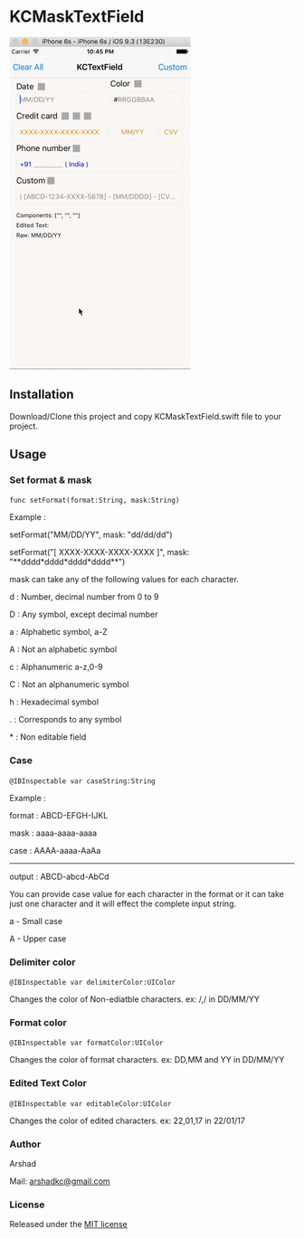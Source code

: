 # KCMaskTextField

![Screenshot](demo.gif)

## Installation

Download/Clone this project and copy KCMaskTextField.swift file to your project.

## Usage

### Set format & mask

`func setFormat(format:String, mask:String)`

Example :

setFormat("MM/DD/YY", mask: "dd/dd/dd")

setFormat("[ XXXX-XXXX-XXXX-XXXX ]", mask: "\*\*dddd\*dddd\*dddd\*dddd\*\*")

mask can take any of the following values for each character.

d	: Number, decimal number from 0 to 9

D	: Any symbol, except decimal number

a	: Alphabetic symbol, a-Z

A	: Not an alphabetic symbol

c   : Alphanumeric a-z,0-9

C   : Not an alphanumeric symbol

h	: Hexadecimal symbol

.	: Corresponds to any symbol

\*	: Non editable field

### Case 

`@IBInspectable var caseString:String`

Example :

format : ABCD-EFGH-IJKL

mask   : aaaa-aaaa-aaaa

case   : AAAA-aaaa-AaAa

----------------------------

output : ABCD-abcd-AbCd

You can provide case value for each character in the format or it can take just one character and it will effect the complete input string.

a - Small case

A - Upper case 

### Delimiter color

`@IBInspectable var delimiterColor:UIColor`

Changes the color of Non-ediatble characters. ex: /,/ in DD/MM/YY

### Format color

`@IBInspectable var formatColor:UIColor`

Changes the color of format characters. ex: DD,MM and YY in DD/MM/YY

### Edited Text Color

`@IBInspectable var editableColor:UIColor`

Changes the color of edited characters. ex: 22,01,17 in 22/01/17

### Author

Arshad

Mail: [arshadkc@gmail.com](mailto:arshadkc@gmail.com)

### License

Released under the [MIT license](http://www.opensource.org/licenses/MIT)


